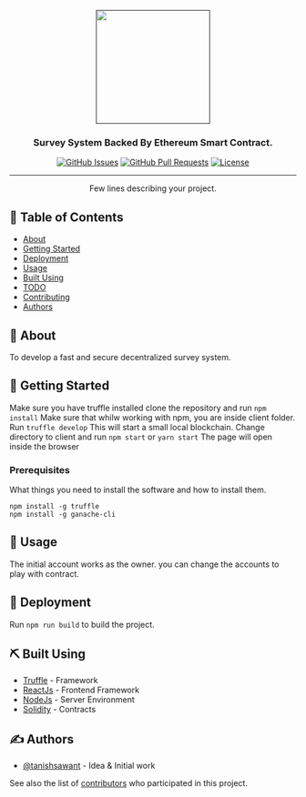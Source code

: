 <p align="center">
  <a href="" rel="noopener">
 <img width=200px height=200px src="https://images.pexels.com/photos/669615/pexels-photo-669615.jpeg?auto=compress&cs=tinysrgb&dpr=1&w=500"></a>
</p>

<h3 align="center">Survey System Backed By Ethereum Smart Contract.</h3>

<div align="center">

[![GitHub Issues](https://img.shields.io/github/issues/kylelobo/The-Documentation-Compendium.svg)](https://github.com/TanishSawant/survey_system/issues)
[![GitHub Pull Requests](https://img.shields.io/github/issues-pr/kylelobo/The-Documentation-Compendium.svg)](https://github.com/TanishSawant/survey_system/pulls)
[![License](https://img.shields.io/badge/license-MIT-blue.svg)](/LICENSE)

</div>

---

<p align="center"> Few lines describing your project.
    <br> 
</p>

## 📝 Table of Contents

- [About](#about)
- [Getting Started](#getting_started)
- [Deployment](#deployment)
- [Usage](#usage)
- [Built Using](#built_using)
- [TODO](../TODO.md)
- [Contributing](../CONTRIBUTING.md)
- [Authors](#authors)

## 🧐 About <a name = "about"></a>

To develop a fast and secure decentralized survey system.

## 🏁 Getting Started <a name = "getting_started"></a>

Make sure you have truffle installed
clone the repository and run ``` npm install ```
Make sure that whilw working with npm, you are inside client folder.
Run ```truffle develop```
This will start a small local blockchain.
Change directory to client and run ```npm start``` or ```yarn start```
The page will open inside the browser

### Prerequisites

What things you need to install the software and how to install them.

```
npm install -g truffle
npm install -g ganache-cli
```

## 🎈 Usage <a name="usage"></a>

The initial account works as the owner. you can change the accounts to play with contract.

## 🚀 Deployment <a name = "deployment"></a>

Run ```npm run build``` to build the project.

## ⛏️ Built Using <a name = "built_using"></a>

- [Truffle](https://www.trufflesuite.com/boxes) - Framework
- [ReactJs](https://reactjs.org/) - Frontend Framework
- [NodeJs](https://nodejs.org/en/) - Server Environment
- [Solidity](https://docs.soliditylang.org/en/v0.8.0/) - Contracts

## ✍️ Authors <a name = "authors"></a>

- [@tanishsawant](https://github.com/TanishSawant/) - Idea & Initial work

See also the list of [contributors](https://github.com/kylelobo/The-Documentation-Compendium/contributors) who participated in this project.

